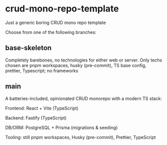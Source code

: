 # crud-mono-repo-template

Just a generic boring CRUD mono repo template

Choose from one of the following branches:

## base-skeleton

Completely barebones, no technologies for either web or server. Only techs chosen are pnpm workspaces, husky (pre-commit), TS base config, prettier, Typescript; no frameworks

## main

A batteries-included, opinionated CRUD monorepo with a modern TS stack:

Frontend: React + Vite (TypeScript)

Backend: Fastify (TypeScript)

DB/ORM: PostgreSQL + Prisma (migrations & seeding)

Tooling: still pnpm workspaces, Husky (pre-commit), Prettier, TypeScript
